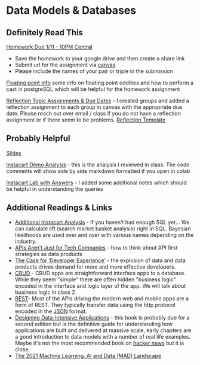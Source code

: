 # Data Models & Databases

## Definitely Read This

[Homework Due 1/11 - 10PM Central](https://github.com/brook-miller/mbai-417-data/blob/main/data-models-databases/homework/Homework%20Assignment%201.ipynb)
* Save the homework to your google drive and then create a share link
* Submit url for the assignment via [canvas](https://canvas.northwestern.edu/courses/160099/assignments/988109)
* Please include the names of your pair or triple in the submission

[Floating point info](https://github.com/brook-miller/mbai-417-data/blob/main/data-models-databases/homework/floating_point_oddities.ipynb) some info on floating point oddities and how to perform a cast in postgreSQL which will be helpful for the homework assignment

[Reflection Topic Assignments & Due Dates](https://canvas.northwestern.edu/courses/160099/assignments) - I created groups and added a reflection assignment to each group in canvas with the appropriate due date.  Please reach out over email / class if you do not have a reflection assignment or if there seem to be problems. [Reflection Template](https://github.com/brook-miller/mbai-417-data/blob/main/Reflection%20Template.ipynb)

## Probably Helpful
[Slides](https://github.com/brook-miller/mbai-417-data/blob/main/data-models-databases/data-models-databases.pdf)

[Instacart Demo Analysis](https://github.com/brook-miller/mbai-417-data/blob/main/data-models-databases/in-class/1-instacart.ipynb) - this is the analysis I reviewed in class. The code comments will show side by side markdown formatted if you open in colab

[Instacart Lab with Answers](https://github.com/brook-miller/mbai-417-data/blob/main/data-models-databases/in-class/lab_instacart_with_answers.ipynb) - I added some additional notes which should be helpful in understanding the queries

## Additional Readings & Links
* [Additional Instacart Analysis](https://github.com/brook-miller/mbai-417-data/blob/main/data-models-databases/in-class/2-instacart.ipynb) - If you haven't had enough SQL yet... We can calculate lift (search market basket analysis) right in SQL.  Bayesian likelihoods are used over and over with various names depending on the industry.
* [APIs Aren’t Just for Tech Companies](https://hbr.org/2021/04/apis-arent-just-for-tech-companies) - how to think about API first strategies as data products
* [The Case for ‘Developer Experience’](https://future.a16z.com/the-case-for-developer-experience/) - the explosion of data and data products drives demand for more and more effective developers.
* [CRUD](https://en.wikipedia.org/wiki/Create,_read,_update_and_delete) - CRUD apps are straightforward interface apps to a database.  While they seem "simple" there are often hidden "business logic" encoded in the interface and logic layer of the app.  We will talk about business logic in class 2.
* [REST](https://www.ibm.com/cloud/learn/rest-apis)- Most of the APIs driving the modern web and mobile apps are a form of REST.  They typically transfer data using the http protocol encoded in the [JSON](https://www.json.org/json-en.html) format.
* [Designing Data-Intensive Applications](https://dataintensive.net/) - this book is probably due for a second edition but is the definitive guide for understanding how applications are built and delivered at massive scale, early chapters are a good introduction to data models with a number of real life examples.  Maybe it's not the most recommended book on [hacker news](https://hn.algolia.com/?dateRange=all&page=0&prefix=true&query=designing%20data%20intensive%20applications&sort=byDate&type=comment) but it is close.
* [The 2021 Machine Learning, AI and Data (MAD) Landscape](https://mattturck.com/data2021/)
